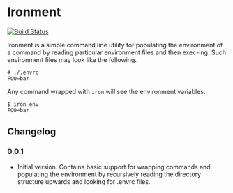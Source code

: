 Ironment
========

[![Build Status](https://travis-ci.org/badeball/ironment.svg)](https://travis-ci.org/badeball/ironment)

Ironment is a simple command line utility for populating the environment of a
command by reading particular environment files and then exec-ing. Such
environment files may look like the following.

```
# ./.envrc
FOO=bar
```

Any command wrapped with `iron` will see the environment variables.

```
$ iron env
FOO=bar
```

## Changelog

### 0.0.1

* Initial version. Contains basic support for wrapping commands and populating
  the environment by recursively reading the directory structure upwards and
  looking for .envrc files.
